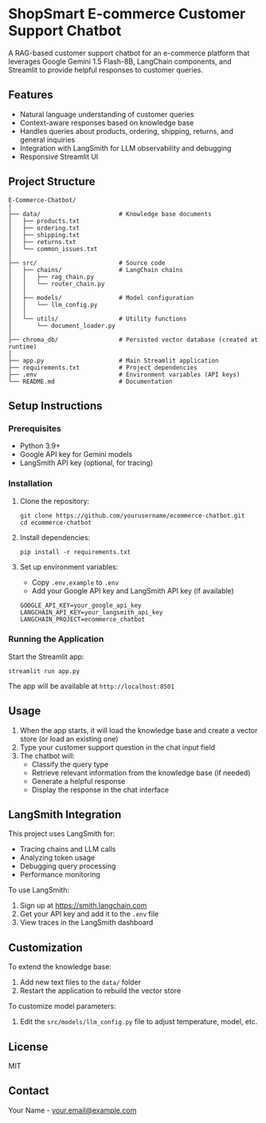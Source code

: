 # ShopSmart E-commerce Customer Support Chatbot

A RAG-based customer support chatbot for an e-commerce platform that leverages Google Gemini 1.5 Flash-8B, LangChain components, and Streamlit to provide helpful responses to customer queries.

## Features

- Natural language understanding of customer queries
- Context-aware responses based on knowledge base
- Handles queries about products, ordering, shipping, returns, and general inquiries
- Integration with LangSmith for LLM observability and debugging
- Responsive Streamlit UI

## Project Structure

```
E-Commerce-Chatbot/
│
├── data/                      # Knowledge base documents
│   ├── products.txt
│   ├── ordering.txt
│   ├── shipping.txt
│   ├── returns.txt
│   └── common_issues.txt
│
├── src/                       # Source code
│   ├── chains/                # LangChain chains
│   │   ├── rag_chain.py
│   │   └── router_chain.py
│   │
│   ├── models/                # Model configuration
│   │   └── llm_config.py
│   │
│   └── utils/                 # Utility functions
│       └── document_loader.py
│
├── chroma_db/                 # Persisted vector database (created at runtime)
│
├── app.py                     # Main Streamlit application
├── requirements.txt           # Project dependencies
├── .env                       # Environment variables (API keys)
└── README.md                  # Documentation
```

## Setup Instructions

### Prerequisites

- Python 3.9+
- Google API key for Gemini models
- LangSmith API key (optional, for tracing)

### Installation

1. Clone the repository:
   ```
   git clone https://github.com/yourusername/ecommerce-chatbot.git
   cd ecommerce-chatbot
   ```

2. Install dependencies:
   ```
   pip install -r requirements.txt
   ```

3. Set up environment variables:
   - Copy `.env.example` to `.env`
   - Add your Google API key and LangSmith API key (if available)
   ```
   GOOGLE_API_KEY=your_google_api_key
   LANGCHAIN_API_KEY=your_langsmith_api_key
   LANGCHAIN_PROJECT=ecommerce_chatbot
   ```

### Running the Application

Start the Streamlit app:
```
streamlit run app.py
```

The app will be available at `http://localhost:8501`

## Usage

1. When the app starts, it will load the knowledge base and create a vector store (or load an existing one)
2. Type your customer support question in the chat input field
3. The chatbot will:
   - Classify the query type
   - Retrieve relevant information from the knowledge base (if needed)
   - Generate a helpful response
   - Display the response in the chat interface

## LangSmith Integration

This project uses LangSmith for:
- Tracing chains and LLM calls
- Analyzing token usage
- Debugging query processing
- Performance monitoring

To use LangSmith:
1. Sign up at https://smith.langchain.com
2. Get your API key and add it to the `.env` file
3. View traces in the LangSmith dashboard

## Customization

To extend the knowledge base:
1. Add new text files to the `data/` folder
2. Restart the application to rebuild the vector store

To customize model parameters:
1. Edit the `src/models/llm_config.py` file to adjust temperature, model, etc.

## License

MIT

## Contact

Your Name - your.email@example.com

